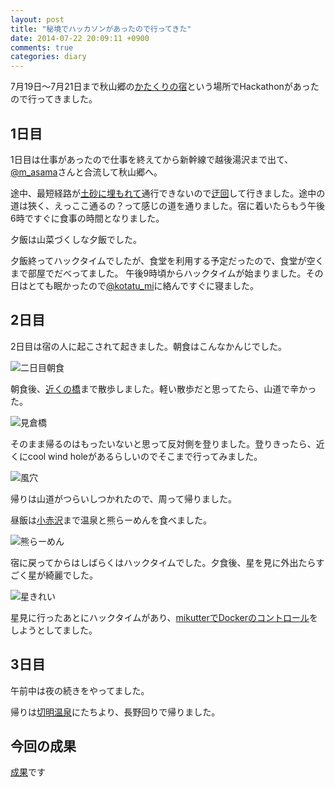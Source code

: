 ```yaml
---
layout: post
title: "秘境でハッカソンがあったので行ってきた"
date: 2014-07-22 20:09:11 +0900
comments: true
categories: diary
---
```


7月19日〜7月21日まで秋山郷の[かたくりの宿](https://www.google.co.jp/maps/place/%E3%81%8B%E3%81%9F%E3%81%8F%E3%82%8A%E3%81%AE%E5%AE%BF/@36.9184265,138.6375958,18z/data=!4m2!3m1!1s0x0:0xec3b9141469e30fc)という場所でHackathonがあったので行ってきました。

## 1日目
1日目は仕事があったので仕事を終えてから新幹線で越後湯沢まで出て、[@m_asama](https://twitter.com/m_asama)さんと合流して秋山郷へ。

途中、最短経路が[土砂に埋もれて](http://www.city.tokamachi.lg.jp/page/10040200057.html)通行できないので[迂回](http://www.pref.niigata.lg.jp/tokamachi_seibi/1356771341657.html)して行きました。途中の道は狹く、えっここ通るの？って感じの道を通りました。宿に着いたらもう午後6時ですぐに食事の時間となりました。

夕飯は山菜づくしな夕飯でした。

夕飯終ってハックタイムでしたが、食堂を利用する予定だったので、食堂が空くまで部屋でだべってました。
午後9時頃からハックタイムが始まりました。その日はとても眠かったので[@kotatu_mi](https://twitter.com/kotatsu_mi)に絡んですぐに寝ました。

## 2日目
2日目は宿の人に起こされて起きました。朝食はこんなかんじでした。

![二日目朝食](/images/photo/akiyamago-2breakfast.webp)

朝食後、[近くの橋](https://www.google.co.jp/maps/place/%E8%A6%8B%E5%80%89%E6%A9%8B/@36.91872,138.637115,17z/data=!3m1!4b1!4m2!3m1!1s0x5ff601b97e1ba7bb:0x1577cfb29a624fa7)まで散歩しました。軽い散歩だと思ってたら、山道で辛かった。

![見倉橋](/images/photo/akiyamago-mikura-hashi.webp)

そのまま帰るのはもったいないと思って反対側を登りました。登りきったら、近くにcool wind holeがあるらしいのでそこまで行ってみました。

![風穴](/images/photo/akiyamago-cool-wind-hole.webp)

帰りは山道がつらいしつかれたので、周って帰りました。

昼飯は[小赤沢](https://www.google.co.jp/maps/place/%E6%A5%BD%E9%A4%8A%E9%A4%A8/@36.9179309,138.6369755,13z/data=!4m5!1m2!2m1!1z5bCP6LWk5rKi!3m1!1s0x601dff32c6304d99:0xaacce4d76fa870ff)まで温泉と熊らーめんを食べました。

![熊らーめん](/images/photo/akiyamago-kuma-ramen.webp)

宿に戻ってからはしばらくはハックタイムでした。夕食後、星を見に外出たらすごく星が綺麗でした。

![星きれい](/images/photo/akiyamago-milkyway.webp)

星見に行ったあとにハックタイムがあり、[mikutterでDockerのコントロール](https://github.com/katsyoshi/mikutter-docker)をしようとしてました。

## 3日目

午前中は夜の続きをやってました。

帰りは[切明温泉](https://www.google.co.jp/maps/place/%E5%88%87%E6%98%8E%E6%B8%A9%E6%B3%89/@36.8097569,138.6200903,18z/data=!4m7!1m4!3m3!1s0x601dff32c6304d99:0xaacce4d76fa870ff!2z5qW96aSK6aSo!3b1!3m1!1s0x0:0x30280b0e98e9ad4a)にたちより、長野回りで帰りました。

## 今回の成果

[成果](https://www.google.co.jp/search?q=%E6%88%90%E6%9E%9C%E4%BD%95%E3%82%82%E3%81%82%E3%82%8A%E3%81%BE%E3%81%9B%E3%82%93%E3%81%A7%E3%81%97%E3%81%9F%E3%83%BC&newwindow=1&espv=2&source=lnms&tbm=isch&sa=X&ei=gmjOU9KXOcne8AXRl4KYCg&ved=0CAYQ_AUoAQ&biw=1166&bih=986#facrc=_&imgdii=_&imgrc=tETgdA-yYjU4tM%253A%3BqWbTS9xBjlMpPM%3Bhttp%253A%252F%252Ftubagra.com%252Ftbg-wp%252Fwp-content%252Fuploads%252F2013%252F06%252F0213.jpg%3Bhttp%253A%252F%252Ftubagra.com%252F16457%252F%3B600%3B490)です
